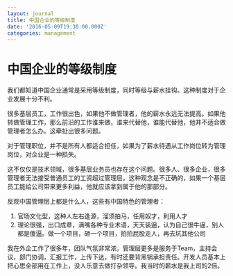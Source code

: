 ```yaml
---
layout: journal
title: 中国企业的等级制度
date: '2016-05-09T19:30:00.000Z'
categories: management
---
```


# 中国企业的等级制度

我们都知道中国企业通常是采用等级制度，同时等级与薪水挂钩。这种制度对于企业发展十分不利。

很多基层员工，工作很出色，如果他不做管理者，他的薪水永远无法提高。如果他转做管理工作，那么前沿的工作谁来做，谁来代替他，谁能代替他，他并不适合做管理者怎么办。这牵扯出很多问题。

对于管理职位，并不是所有人都适合担任，如果为了薪水待遇从工作岗位转为管理岗位，对企业是一种损失。

这不仅仅是技术领域，很多基层业务员也存在这个问题。很多人、很多企业，很多管理者无法接受普通员工的工资超过管理层。这种观念是不正确的，如果一个基层员工能给公司带来更多利益，他就应该拿到属于他的那部分。

反观中国管理层上都是什么人，这些有中国特色的管理者：

1. 官场文化型，这种人左右逢源，溜须拍马，任用奴才，利用人才
2. 理论很强，出口成章，满嘴各种专业术语，天天装逼，认为自己很牛逼，别人都是傻逼。做一个项目，砸一个项目，拍拍屁股走人，再去坑其他公司

我在外企工作了很多年，团队气氛非常浓，管理层更多是服务于Team，主持会议，部门协调，汇报工作，上传下达，有时还要背黑锅承担责任。开发人员基本上把心思全部用在工作上，没人乐意去做打杂领导。我当时的薪水是我上司的2倍。

